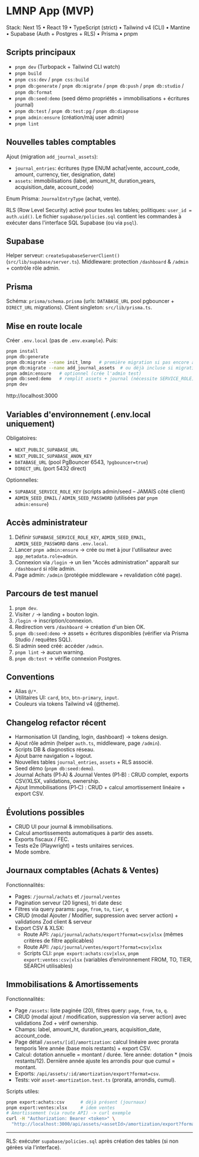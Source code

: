 # LMNP App (MVP)

Stack: Next 15 • React 19 • TypeScript (strict) • Tailwind v4 (CLI) • Mantine • Supabase (Auth + Postgres + RLS) • Prisma • pnpm

## Scripts principaux
- `pnpm dev` (Turbopack + Tailwind CLI watch)
- `pnpm build`
- `pnpm css:dev` / `pnpm css:build`
- `pnpm db:generate` / `pnpm db:migrate` / `pnpm db:push` / `pnpm db:studio` / `pnpm db:format`
- `pnpm db:seed:demo` (seed démo propriétés + immobilisations + écritures journal)
- `pnpm db:test` / `pnpm db:test:pg` / `pnpm db:diagnose`
- `pnpm admin:ensure` (création/màj user admin)
- `pnpm lint`

## Nouvelles tables comptables
Ajout (migration `add_journal_assets`):
- `journal_entries`: écritures (type ENUM achat|vente, account_code, amount, currency, tier, designation, date)
- `assets`: immobilisations (label, amount_ht, duration_years, acquisition_date, account_code)

Enum Prisma: `JournalEntryType` (achat, vente).

RLS (Row Level Security) activé pour toutes les tables; politiques: `user_id = auth.uid()`.
Le fichier `supabase/policies.sql` contient les commandes à exécuter dans l'interface SQL Supabase (ou via `psql`).

## Supabase
Helper serveur: `createSupabaseServerClient()` (`src/lib/supabase/server.ts`).
Middleware: protection `/dashboard` & `/admin` + contrôle rôle admin.

## Prisma
Schéma: `prisma/schema.prisma` (urls: `DATABASE_URL` pool pgbouncer + `DIRECT_URL` migrations).
Client singleton: `src/lib/prisma.ts`.

## Mise en route locale
Créer `.env.local` (pas de `.env.example`). Puis:
```bash
pnpm install
pnpm db:generate
pnpm db:migrate --name init_lmnp   # première migration si pas encore appliquée
pnpm db:migrate --name add_journal_assets  # ou déjà incluse si migration créée
pnpm admin:ensure   # optionnel (crée l'admin test)
pnpm db:seed:demo   # remplit assets + journal (nécessite SERVICE_ROLE)
pnpm dev
```
http://localhost:3000

## Variables d'environnement (.env.local uniquement)
Obligatoires:
- `NEXT_PUBLIC_SUPABASE_URL`
- `NEXT_PUBLIC_SUPABASE_ANON_KEY`
- `DATABASE_URL` (pool PgBouncer 6543, `?pgbouncer=true`)
- `DIRECT_URL` (port 5432 direct)

Optionnelles:
- `SUPABASE_SERVICE_ROLE_KEY` (scripts admin/seed – JAMAIS côté client)
- `ADMIN_SEED_EMAIL` / `ADMIN_SEED_PASSWORD` (utilisées par `pnpm admin:ensure`)

## Accès administrateur
1. Définir `SUPABASE_SERVICE_ROLE_KEY`, `ADMIN_SEED_EMAIL`, `ADMIN_SEED_PASSWORD` dans `.env.local`.
2. Lancer `pnpm admin:ensure` → crée ou met à jour l'utilisateur avec `app_metadata.role=admin`.
3. Connexion via `/login` → un lien "Accès administration" apparaît sur `/dashboard` si rôle admin.
4. Page admin: `/admin` (protégée middleware + revalidation côté page).

## Parcours de test manuel
1. `pnpm dev`.
2. Visiter `/` → landing + bouton login.
3. `/login` → inscription/connexion.
4. Redirection vers `/dashboard` → création d'un bien OK.
5. `pnpm db:seed:demo` → assets + écritures disponibles (vérifier via Prisma Studio / requêtes SQL).
6. Si admin seed créé: accéder `/admin`.
7. `pnpm lint` → aucun warning.
8. `pnpm db:test` → vérifie connexion Postgres.

## Conventions
- Alias `@/*`.
- Utilitaires UI: `card`, `btn`, `btn-primary`, `input`.
- Couleurs via tokens Tailwind v4 (@theme).

## Changelog refactor récent
- Harmonisation UI (landing, login, dashboard) → tokens design.
- Ajout rôle admin (helper `auth.ts`, middleware, page `/admin`).
- Scripts DB & diagnostics réseau.
- Ajout barre navigation + logout.
- Nouvelles tables `journal_entries`, `assets` + RLS associé.
- Seed démo (`pnpm db:seed:demo`).
- Journal Achats (P1‑A) & Journal Ventes (P1‑B) : CRUD complet, exports CSV/XLSX, validations, ownership.
- Ajout Immobilisations (P1‑C) : CRUD + calcul amortissement linéaire + export CSV.

## Évolutions possibles
- CRUD UI pour journal & immobilisations.
- Calcul amortissements automatiques à partir des assets.
- Exports fiscaux / FEC.
- Tests e2e (Playwright) + tests unitaires services.
- Mode sombre.

## Journaux comptables (Achats & Ventes)
Fonctionnalités:
- Pages: `/journal/achats` et `/journal/ventes`
- Pagination serveur (20 lignes), tri date desc
- Filtres via query params: `page`, `from`, `to`, `tier`, `q`
- CRUD (modal Ajouter / Modifier, suppression avec server action) + validations Zod client & serveur
- Export CSV & XLSX:
  - Route API: `/api/journal/achats/export?format=csv|xlsx` (mêmes critères de filtre applicables)
  - Route API: `/api/journal/ventes/export?format=csv|xlsx`
  - Scripts CLI: `pnpm export:achats:csv|xlsx`, `pnpm export:ventes:csv|xlsx` (variables d’environnement FROM, TO, TIER, SEARCH utilisables)

## Immobilisations & Amortissements
Fonctionnalités:
- Page `/assets`: liste paginée (20), filtres query: `page`, `from`, `to`, `q`.
- CRUD (modal ajout / modification, suppression via server action) avec validations Zod + vérif ownership.
- Champs: label, amount_ht, duration_years, acquisition_date, account_code.
- Page détail `/assets/[id]/amortization`: calcul linéaire avec prorata temporis 1ère année (base mois restants) + export CSV.
- Calcul: dotation annuelle = montant / durée. 1ère année: dotation * (mois restants/12). Dernière année ajuste les arrondis pour que cumul = montant.
- Exports: `/api/assets/:id/amortization/export?format=csv`.
- Tests: voir `asset-amortization.test.ts` (prorata, arrondis, cumul).

Scripts utiles:
```bash
pnpm export:achats:csv      # déjà présent (journaux)
pnpm export:ventes:xlsx     # idem ventes
# Amortissement (via route API) -> curl exemple
curl -H "Authorization: Bearer <token>" \
  "http://localhost:3000/api/assets/<assetId>/amortization/export?format=csv" -o amort.csv
```

---
RLS: exécuter `supabase/policies.sql` après création des tables (si non gérées via l'interface).
